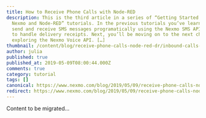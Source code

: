 ```yaml
---
title: How to Receive Phone Calls with Node-RED
description: This is the third article in a series of “Getting Started with
  Nexmo and Node-RED” tutorials. In the previous tutorials you’ve learnt how to
  send and receive SMS messages programatically using the Nexmo SMS API and how
  to handle delivery receipts. Next, you’ll be moving on to the next chapter,
  exploring the Nexmo Voice API. […]
thumbnail: /content/blog/receive-phone-calls-node-red-dr/inbound-calls-node-red.png
author: julia
published: true
published_at: 2019-05-09T08:00:44.000Z
comments: true
category: tutorial
tags: []
canonical: https://www.nexmo.com/blog/2019/05/09/receive-phone-calls-node-red-dr
redirect: https://www.nexmo.com/blog/2019/05/09/receive-phone-calls-node-red-dr
---
```


Content to be migrated...
